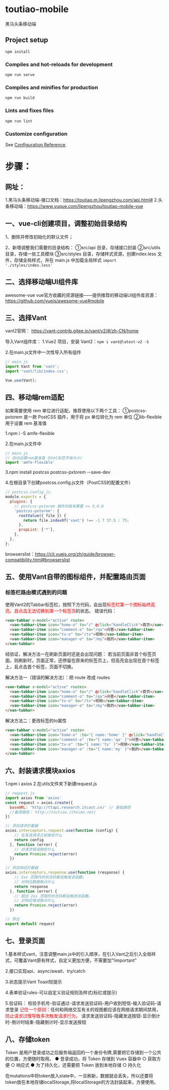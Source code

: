 # toutiao-mobile
黑马头条移动端
## Project setup
```
npm install
```

### Compiles and hot-reloads for development
```
npm run serve
```

### Compiles and minifies for production
```
npm run build
```

### Lints and fixes files
```
npm run lint
```

### Customize configuration
See [Configuration Reference](https://cli.vuejs.org/config/).
# 步骤：
## 网址：
1.黑马头条移动端-接口文档：https://toutiao.m.lipengzhou.com/api.html#
2.头条移动端：https://www.yuque.com/lipengzhou/toutiao-mobile-vue
## 一、vue-cli创建项目，调整初始目录结构
1、删除并修改初始化的默认文件；

2、新增调整我们需要的目录结构：
①src/api 目录，存储接口封装
②src/utils 目录，存储一些工具模块
③src/styles 目录，存储样式资源，创建index.less 文件，存储全局样式，并在 main.js 中加载全局样式 ```import './styles/index.less'```
## 二、选择移动端UI组件库
awesome-vue vue官方收藏的资源链接——提供推荐的移动端UI组件库资源：
https://github.com/vuejs/awesome-vue#mobile
## 三、选择Vant
vant2官网：
https://vant-contrib.gitee.io/vant/v2/#/zh-CN/home

导入Vant组件库：
1.Vue2 项目，安装 Vant2：```npm i vant@latest-v2 -S```

2.在main.js文件中一次性导入所有组件
```js
// main.js
import Vant from 'vant';
import 'vant/lib/index.css';

Vue.use(Vant);
```
## 四、移动端rem适配
如果需要使用 rem 单位进行适配，推荐使用以下两个工具：
①postcss-pxtorem 是一款 PostCSS 插件，用于将 px 单位转化为 rem 单位
②lib-flexible 用于设置 rem 基准值

1.npm i -S amfe-flexible

2.在main.js文件中
```js
// main.js
// 自动设置rem基准值（html标签字体大小）
import 'amfe-flexible'
```
3.npm install postcss postcss-pxtorem --save-dev

4.在根目录下创建postcss.config.js文件（PostCSS的配置文件）
```js
// postcss.config.js
module.exports = {
  plugins: {
    // postcss-pxtorem 插件的版本需要 >= 5.0.0
    'postcss-pxtorem': {
      rootValue({ file }) {
        return file.indexOf('vant') !== -1 ? 37.5 : 75;
      },
      propList: ['*'],
    },
  },
};
```
browserslist：https://cli.vuejs.org/zh/guide/browser-compatibility.html#browserslist
## 五、使用Vant自带的图标组件，并配置路由页面
### 标签栏路由模式遇到的问题
使用Vant2的Tabbar标签栏，按照下方代码，会出现<span style="color:red">标签栏第一个图标始终高亮，且点击无法切换到第一个标签页</span>的状态。
错误代码：
```html
<van-tabbar v-model="active" route>
  <van-tabbar-item icon="home-o" to="/" @click="handleClick">首页</van-tabbar-item>
  <van-tabbar-item icon="comment-o" to="/qa">问答</van-tabbar-item>
  <van-tabbar-item icon="tv-o" to="/tv">视频</van-tabbar-item>
  <van-tabbar-item icon="manager-o" to="/my">我的</van-tabbar-item>
</van-tabbar>
```

经验证，解决方法一在刷新页面时还是会出现问题：
若当前页面非首个标签页面，则刷新时，页面正常，还停留在原来的标签页上，但高亮会出现在首个标签上，且点击首个标签，页面不切换。

解决方法一（错误的解决方法）：把 route 改成 routes
```html
<van-tabbar v-model="active" routes>
  <van-tabbar-item icon="home-o" to="/" @click="handleClick">首页</van-tabbar-item>
  <van-tabbar-item icon="comment-o" to="/qa">问答</van-tabbar-item>
  <van-tabbar-item icon="tv-o" to="/tv">视频</van-tabbar-item>
  <van-tabbar-item icon="manager-o" to="/my">我的</van-tabbar-item>
</van-tabbar>
```
解决方法二：更改标签的to属性
```html
<van-tabbar v-model="active" route>
  <van-tabbar-item icon="home-o" :to="{ name:'home' }" @click="handleClick">首页</van-tabbar-item>
  <van-tabbar-item icon="comment-o" :to="{ name:'qa' }">问答</van-tabbar-item>
  <van-tabbar-item icon="tv-o" :to="{ name:'tv' }">视频</van-tabbar-item>
  <van-tabbar-item icon="manager-o" :to="{ name:'my' }">我的</van-tabbar-item>
</van-tabbar>
```
## 六、封装请求模块axios
1.npm i axios
2.在utils文件夹下新建request.js
```js
// request.js
import axios from 'axios'
const request = axios.create({
  baseURL: 'http://ttapi.research.itcast.cn/' // 基础路径
  //备用路径： http://toutiao.itheima.net/
})

// 添加请求拦截器
axios.interceptors.request.use(function (config) {
    // 在发送请求之前做些什么
    return config
  }, function (error) {
    // 对请求错误做些什么
    return Promise.reject(error)
  })

// 添加响应拦截器
axios.interceptors.response.use(function (response) {
    // 2xx 范围内的状态码都会触发该函数。
    // 对响应数据做点什么
    return response
  }, function (error) {
    // 超出 2xx 范围的状态码都会触发该函数。
    // 对响应错误做点什么
    return Promise.reject(error)
  })

// 导出
export default request
```
## 七、登录页面
1.基本样式vant，注意调整main.js中的引入顺序，在引入Vant之后引入全局样式，可覆盖Vant原有样式，自定义更加方便，不需要加"!important"

2.接口实现api、async/await、try/catch

3.状态提示Vant Toast轻提示

4.表单验证rules-可以自定义验证规则及样式(标红或提示)

5.验证码：
校验手机号-验证通过-请求发送验证码-用户收到短信-输入验证码-请求登录
<span style="color:red">记住一个原则：</span>任何和网络交互有关的视图都应该在网络请求期间禁用，<span style="color:red">防止请求过慢导致多次触发请求行为。</span>
请求发送验证码-隐藏发送按钮-显示倒计时-倒计时结束-隐藏倒计时-显示发送按钮

## 八、存储token
Token 是用户登录成功之后服务端返回的一个身份令牌,需要把它存储到一个公共的位置，方便随时取用。
● 登录成功，将 Token 存储到 Vuex 容器中 
  ○ 获取方便
  ○ 响应式
● 为了持久化，还需要把 Token 放到本地存储 
  ○ 持久化

在mutations中将token放入state中，一旦刷新，数据就会丢失，所以还要将token放在本地存储localStorage,将localStorage的方法封装起来，方便使用。